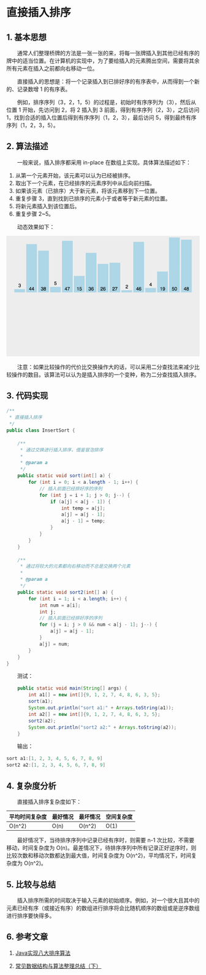 #  直接插入排序

## 1. 基本思想

　　通常人们整理桥牌的方法是一张一张的来，将每一张牌插入到其他已经有序的牌中的适当位置。在计算机的实现中，为了要给插入的元素腾出空间，需要将其余所有元素在插入之前都向右移动一位。

　　直接插入的思想是：将一个记录插入到已排好序的有序表中，从而得到一个新的、记录数增 1 的有序表。

　　例如，排序序列（3，2，1，5）的过程是，初始时有序序列为（3），然后从位置 1 开始，先访问到 2，将 2 插入到 3 前面，得到有序序列（2，3），之后访问 1，找到合适的插入位置后得到有序序列（1，2，3），最后访问 5，得到最终有序序列（1，2，3，5）。

## 2. 算法描述

　　一般来说，插入排序都采用 in-place 在数组上实现。具体算法描述如下：

1. 从第一个元素开始，该元素可以认为已经被排序。
2. 取出下一个元素，在已经排序的元素序列中从后向前扫描。
3. 如果该元素（已排序）大于新元素，将该元素移到下一位置。
4. 重复步骤 3，直到找到已排序的元素小于或者等于新元素的位置。
5. 将新元素插入到该位置后。
6. 重复步骤 2~5。

　　动态效果如下：

![](image/直接插入排序.gif)

　　注意：如果比较操作的代价比交换操作大的话，可以采用二分查找法来减少比较操作的数目。该算法可以认为是插入排序的一个变种，称为二分查找插入排序。

## 3. 代码实现

```java
/**
 * 直接插入排序
 */
public class InsertSort {

    /**
     * 通过交换进行插入排序，借鉴冒泡排序
     *
     * @param a
     */
    public static void sort(int[] a) {
        for (int i = 0; i < a.length - 1; i++) {
          	// 插入前面已经排好序的序列
            for (int j = i + 1; j > 0; j--) {
                if (a[j] < a[j - 1]) {
                    int temp = a[j];
                    a[j] = a[j - 1];
                    a[j - 1] = temp;
                }
            }
        }
    }

    /**
     * 通过将较大的元素都向右移动而不总是交换两个元素
     *
     * @param a
     */
    public static void sort2(int[] a) {
        for (int i = 1; i < a.length; i++) {
            int num = a[i];
            int j;
          	// 插入前面已经排好序的序列
            for (j = i; j > 0 && num < a[j - 1]; j--) {
                a[j] = a[j - 1];
            }
            a[j] = num;
        }
    }
}
```

　　测试：

```java
    public static void main(String[] args) {
        int a1[] = new int[]{9, 1, 2, 7, 4, 8, 6, 3, 5};
        sort(a1);
        System.out.println("sort a1:" + Arrays.toString(a1));
        int a2[] = new int[]{9, 1, 2, 7, 4, 8, 6, 3, 5};
        sort2(a2);
        System.out.println("sort2 a2:" + Arrays.toString(a2));
    }
```

　　输出：

```java
sort a1:[1, 2, 3, 4, 5, 6, 7, 8, 9]
sort2 a2:[1, 2, 3, 4, 5, 6, 7, 8, 9]
```

## 4. 复杂度分析

　　直接插入排序复杂度如下：

| 平均时间复杂度 | 最好情况 | 最坏情况 | 空间复杂度 |
| -------------- | -------- | -------- | ---------- |
| O(n^2)         | O(n)     | O(n^2)   | O(1)       |

　　最好情况下，当待排序序列中记录已经有序时，则需要 n-1 次比较，不需要移动，时间复杂度为 O(n)。最差情况下，待排序序列中所有记录正好逆序时，则比较次数和移动次数都达到最大值，时间复杂度为 O(n^2)，平均情况下，时间复杂度为 O(n^2)。

## 5. 比较与总结

　　插入排序所需的时间取决于输入元素的初始顺序。例如，对一个很大且其中的元素已经有序（或接近有序）的数组进行排序将会比随机顺序的数组或是逆序数组进行排序要快得多。

## 6. 参考文章

1. [Java实现八大排序算法](https://www.cnblogs.com/morethink/p/8419151.html)

7. [常见数据结构与算法整理总结（下）](https://www.jianshu.com/p/42f81846c0fb)

